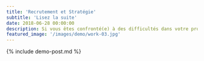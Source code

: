 ```yaml
---
title: 'Recrutement et Stratégie'
subtitle: 'Lisez la suite'
date: 2018-06-28 00:00:00
description: Si vous êtes confronté(e) à des difficultés dans votre processus de recrutement, notre solution personnalisée est conçue pour apporter des réponses spécifiques à vos préoccupations.
featured_image: '/images/demo/work-03.jpg'
---
```


{% include demo-post.md %}
